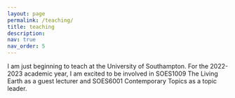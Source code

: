 ```yaml
---
layout: page
permalink: /teaching/
title: teaching
description:
nav: true
nav_order: 5
---
```


I am just beginning to teach at the University of Southampton. For the 2022-2023 academic year, I am excited to be involved in SOES1009 The Living Earth as a guest lecturer and SOES6001 Contemporary Topics as a topic leader.
